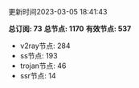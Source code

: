 更新时间2023-03-05 18:41:43

**总订阅: 73**
**总节点: 1170**
**有效节点: 537**
- v2ray节点: 284
- ss节点: 193
- trojan节点: 46
- ssr节点: 14
